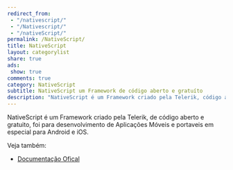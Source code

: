 ```yaml
---
redirect_from:
 - "/nativescript/"
 - "/Nativescript/"
 - "/nativeScript/"
permalink: /NativeScript/
title: NativeScript
layout: categorylist
share: true
ads:
 show: true
comments: true
category: NativeScript
subtitle: NativeScript um Framework de código aberto e gratuíto
description: "NativeScript é um Framework criado pela Telerik, código aberto e gratuito para desenvolvimento de Aplicações Móveis e portaveis em especial para Android e iOS."
---
```


NativeScript é um Framework criado pela Telerik, de código aberto e gratuito, foi para desenvolvimento de Aplicações Móveis e portaveis em especial para Android e iOS.

<!--more-->

Veja também:

 * [Documentação Ofical](http://docs.nativescript.com)
